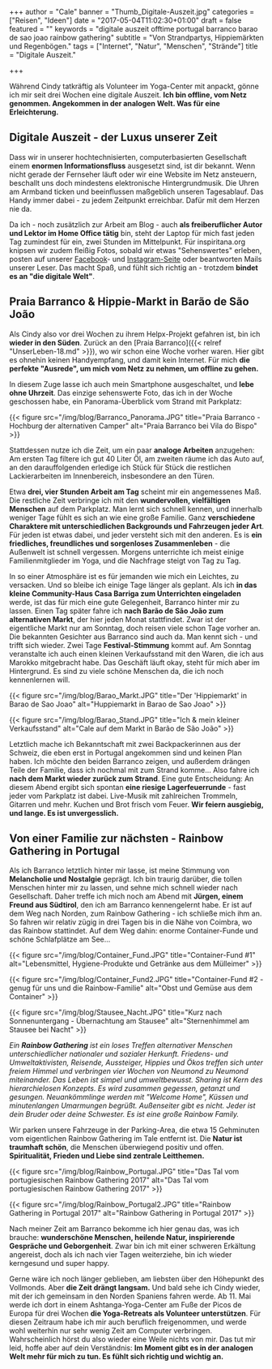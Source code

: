 +++
author = "Cale"
banner = "Thumb_Digitale-Auszeit.jpg"
categories = ["Reisen", "Ideen"]
date = "2017-05-04T11:02:30+01:00"
draft = false
featured = ""
keywords = "digitale auszeit offtime portugal barranco barao de sao joao rainbow gathering"
subtitle = "Von Strandpartys, Hippiemärkten und Regenbögen."
tags = ["Internet", "Natur", "Menschen", "Strände"]
title = "Digitale Auszeit."

+++

Während Cindy tatkräftig als Volunteer im Yoga-Center mit anpackt, gönne ich mir seit drei Wochen eine digitale Auszeit. **Ich bin offline, vom Netz genommen. Angekommen in der analogen Welt. Was für eine Erleichterung.**<!--more-->

## Digitale Auszeit - der Luxus unserer Zeit

Dass wir in unserer hochtechnisierten, computerbasierten Gesellschaft einem **enormen Informationsfluss** ausgesetzt sind, ist dir bekannt. Wenn nicht gerade der Fernseher läuft oder wir eine Website im Netz ansteuern, beschallt uns doch mindestens elektronische Hintergrundmusik. Die Uhren am Armband ticken und beeinflussen maßgeblich unseren Tagesablauf. Das Handy immer dabei - zu jedem Zeitpunkt erreichbar. Dafür mit dem Herzen nie da.    

Da ich - noch zusätzlich zur Arbeit am Blog - auch **als freiberuflicher Autor und Lektor im Home Office tätig** bin, steht der Laptop für mich fast jeden Tag zumindest für ein, zwei Stunden im Mittelpunkt. Für inspiritana.org knipsen wir zudem fleißig Fotos, sobald wir etwas "Sehenswertes" erleben, posten auf unserer [Facebook](https://facebook.com/inspiritana.org)- und [Instagram-Seite](https://instagram.com/inspiritana) oder beantworten Mails unserer Leser. Das macht Spaß, und fühlt sich richtig an - trotzdem **bindet es an "die digitale Welt"**.

## Praia Barranco & Hippie-Markt in Barão de São João

Als Cindy also vor drei Wochen zu ihrem Helpx-Projekt gefahren ist, bin ich **wieder in den Süden**. Zurück an den [Praia Barranco]({{< relref "UnserLeben-18.md" >}}), wo wir schon eine Woche vorher waren. Hier gibt es ohnehin keinen Handyempfang, und damit kein Internet. Für mich **die perfekte "Ausrede", um mich vom Netz zu nehmen, um offline zu gehen.**    

In diesem Zuge lasse ich auch mein Smartphone ausgeschaltet, und **lebe ohne Uhrzeit**. Das einzige sehenswerte Foto, das ich in der Woche geschossen habe, ein Panorama-Überblick vom Strand mit Parkplatz:

{{< figure src="/img/blog/Barranco_Panorama.JPG" title="Praia Barranco - Hochburg der alternativen Camper" alt="Praia Barranco bei Vila do Bispo" >}}   

Stattdessen nutze ich die Zeit, um ein paar **analoge Arbeiten** anzugehen: Am ersten Tag filtere ich gut 40 Liter Öl, am zweiten räume ich das Auto auf, an den darauffolgenden erledige ich Stück für Stück die restlichen Lackierarbeiten im Innenbereich, insbesondere an den Türen.    

Etwa **drei, vier Stunden Arbeit am Tag** scheint mir ein angemessenes Maß. Die restliche Zeit verbringe ich mit den **wundervollen, vielfältigen Menschen** auf dem Parkplatz. Man lernt sich schnell kennen, und innerhalb weniger Tage fühlt es sich an wie eine große Familie. Ganz **verschiedene Charaktere mit unterschiedlichen Backgrounds und Fahrzeugen jeder Art**. Für jeden ist etwas dabei, und jeder versteht sich mit den anderen. Es is **ein friedliches, freundliches und sorgenloses Zusammenleben** - die Außenwelt ist schnell vergessen. Morgens unterrichte ich meist einige Familienmitglieder im Yoga, und die Nachfrage steigt von Tag zu Tag. 

In so einer Atmosphäre ist es für jemanden wie mich ein Leichtes, zu versacken. Und so bleibe ich einige Tage länger als geplant. Als ich **in das kleine Community-Haus Casa Barriga zum Unterrichten eingeladen** werde, ist das für mich eine gute Gelegenheit, Barranco hinter mir zu lassen. Einen Tag später fahre ich **nach Barão de São João zum alternativen Markt**, der hier jeden Monat stattfindet. Zwar ist der eigentliche Markt nur am Sonntag, doch reisen viele schon Tage vorher an. Die bekannten Gesichter aus Barranco sind auch da. Man kennt sich - und trifft sich wieder. Zwei Tage **Festival-Stimmung** kommt auf. Am Sonntag veranstalte ich auch einen kleinen Verkaufsstand mit den Waren, die ich aus Marokko mitgebracht habe. Das Geschäft läuft okay, steht für mich aber im Hintergrund. Es sind zu viele schöne Menschen da, die ich noch kennenlernen will.    

{{< figure src="/img/blog/Barao_Markt.JPG" title="Der 'Hippiemarkt' in Barao de Sao Joao" alt="Huppiemarkt in Barao de Sao Joao" >}}  

{{< figure src="/img/blog/Barao_Stand.JPG" title="Ich & mein kleiner Verkaufsstand" alt="Cale auf dem Markt in Barão de São João" >}}  

Letztlich mache ich Bekanntschaft mit zwei Backpackerinnen aus der Schweiz, die eben erst in Portugal angekommen sind und keinen Plan haben. Ich möchte den beiden Barranco zeigen, und außerdem drängen Teile der Familie, dass ich nochmal mit zum Strand komme... Also fahre ich **nach dem Markt wieder zurück zum Strand**. Eine gute Entscheidung: An diesem Abend ergibt sich spontan **eine riesige Lagerfeuerrunde** - fast jeder vom Parkplatz ist dabei. Live-Musik mit zahlreichen Trommeln, Gitarren und mehr. Kuchen und Brot frisch vom Feuer. **Wir feiern ausgiebig, und lange. Es ist unvergesslich.**    

## Von einer Familie zur nächsten - Rainbow Gathering in Portugal

Als ich Barranco letztlich hinter mir lasse, ist meine Stimmung von **Melancholie und Nostalgie** geprägt. Ich bin traurig darüber, die tollen Menschen hinter mir zu lassen, und sehne mich schnell wieder nach Gesellschaft. Daher treffe ich mich noch am Abend mit **Jürgen, einem Freund aus Südtirol**, den ich am Barranco kennengelernt habe. Er ist auf dem Weg nach Norden, zum Rainbow Gathering - ich schließe mich ihm an. So fahren wir relativ zügig in drei Tagen bis in die Nähe von Coimbra, wo das Rainbow stattindet. Auf dem Weg dahin: enorme Container-Funde und schöne Schlafplätze am See...

{{< figure src="/img/blog/Container_Fund.JPG" title="Container-Fund #1" alt="Lebensmittel, Hygiene-Produkte und Getränke aus dem Mülleimer" >}} 

{{< figure src="/img/blog/Container_Fund2.JPG" title="Container-Fund #2 - genug für uns und die Rainbow-Familie" alt="Obst und Gemüse aus dem Container" >}} 

{{< figure src="/img/blog/Stausee_Nacht.JPG" title="Kurz nach Sonnenuntergang - Übernachtung am Stausee" alt="Sternenhimmel am Stausee bei Nacht" >}} 

*Ein __Rainbow Gathering__ ist ein loses Treffen alternativer Menschen unterschiedlicher nationaler und sozialer Herkunft. Friedens- und Umweltaktivisten, Reisende, Aussteiger, Hippies und Ökos treffen sich unter freiem Himmel und verbringen vier Wochen von Neumond zu Neumond miteinander. Das Leben ist simpel und umweltbewusst. Sharing ist Kern des hierarchielosen Konzepts. Es wird zusammen gegessen, getanzt und gesungen. Neuankömmlinge werden mit "Welcome Home", Küssen und minutenlangen Umarmungen begrüßt. Außenseiter gibt es nicht. Jeder ist dein Bruder oder deine Schwester. Es ist eine große Rainbow Family.*

Wir parken unsere Fahrzeuge in der Parking-Area, die etwa 15 Gehminuten vom eigentlichen Rainbow Gathering im Tale entfernt ist. Die **Natur ist traumhaft schön**, die Menschen überwiegend positiv und offen. **Spiritualität, Frieden und Liebe sind zentrale Leitthemen.**    

{{< figure src="/img/blog/Rainbow_Portugal.JPG" title="Das Tal vom portugiesischen Rainbow Gathering 2017" alt="Das Tal vom portugiesischen Rainbow Gathering 2017" >}} 

{{< figure src="/img/blog/Rainbow_Portugal2.JPG" title="Rainbow Gathering in Portugal 2017" alt="Rainbow Gathering in Portugal 2017" >}} 

Nach meiner Zeit am Barranco bekomme ich hier genau das, was ich brauche: **wunderschöne Menschen, heilende Natur, inspirierende Gespräche und Geborgenheit**. Zwar bin ich mit einer schweren Erkältung angereist, doch als ich nach vier Tagen weiterziehe, bin ich wieder kerngesund und super happy.    

Gerne wäre ich noch länger geblieben, am liebsten über den Höhepunkt des Vollmonds. Aber **die Zeit drängt langsam.** Und bald sehe ich Cindy wieder, mit der ich gemeinsam in den Norden Spaniens fahren werde. Ab 11. Mai werde ich dort in einem Ashtanga-Yoga-Center am Fuße der Picos de Europa für drei Wochen **die Yoga-Retreats als Volunteer unterstützen**. Für diesen Zeitraum habe ich mir auch beruflich freigenommen, und werde wohl weiterhin nur sehr wenig Zeit am Computer verbringen. Wahrscheinlich hörst du also wieder eine Weile nichts von mir. Das tut mir leid, hoffe aber auf dein Verständnis: 
**Im Moment gibt es in der analogen Welt mehr für mich zu tun. Es fühlt sich richtig und wichtig an.**